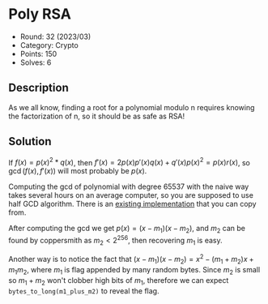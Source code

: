 # Poly RSA

* Round: 32 (2023/03)
* Category: Crypto
* Points: 150
* Solves: 6

## Description

As we all know, finding a root for a polynomial modulo n requires knowing the factorization of n, so it should be as safe as RSA!

## Solution

If $f(x)=p(x)^2*q(x)$, then $f'(x)=2p(x)p'(x)q(x)+q'(x)p(x)^2=p(x)r(x)$, so $\gcd(f(x), f'(x))$ will most probably be $p(x)$.

Computing the gcd of polynomial with degree 65537 with the naive way takes several hours on an average computer, so you are supposed to use half GCD algorithm. There is an [existing implementation](https://github.com/rkm0959/rkm0959_implements/tree/main/Half_GCD) that you can copy from.

After computing the gcd we get $p(x)=(x-m_1)(x-m_2)$, and $m_2$ can be found by coppersmith as $m_2<2^{256}$, then recovering $m_1$ is easy.

Another way is to notice the fact that $(x-m_1)(x-m_2)=x^2-(m_1+m_2)x+m_1 m_2$, where $m_1$ is flag appended by many random bytes. Since $m_2$ is small so $m_1+m_2$ won't clobber high bits of $m_1$, therefore we can expect `bytes_to_long(m1_plus_m2)` to reveal the flag.
